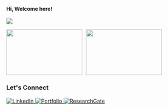 <h3><small>Hi, Welcome here!</small></h3>
<p>
  <img src="https://readme-typing-svg.herokuapp.com?font=Fira+Code&size=14&pause=1000&color=00CFFF&center=false&vCenter=false&width=350&lines=Trying+to+learn+everyday;Computer+science+cooked+me" />
</p>

<!-- GitHub Stats with Loading Placeholder -->
<div style="display: flex; gap: 10px;">
  <img src="https://raw.githubusercontent.com/ImamHasnat/ImamHasnat/main/loading.gif" width="200" height="120" 
       onload="this.src='https://github-readme-stats.vercel.app/api?username=ImamHasnat&show_icons=true&theme=radical&hide_title=true&count_private=true&hide=prs'" />
  <img src="https://raw.githubusercontent.com/ImamHasnat/ImamHasnat/main/loading.gif" width="200" height="120" 
       onload="this.src='https://github-readme-stats.vercel.app/api/top-langs/?username=ImamHasnat&layout=compact&theme=radical'" />
</div>


### **Let's Connect**
<p>
  <a href="https://linkedin.com/in/yourprofile" target="_blank">
    <img src="https://img.shields.io/badge/LinkedIn-0077B5?style=flat&logo=linkedin&logoColor=white" alt="LinkedIn" />
  </a>
  <a href="https://imammam070.my.canva.site/1" target="_blank">
    <img src="https://img.shields.io/badge/Portfolio-FF5722?style=flat&logo=google-chrome&logoColor=white" alt="Portfolio" />
  </a>
  <a href="https://www.researchgate.net/profile/yourprofile" target="_blank">
    <img src="https://img.shields.io/badge/ResearchGate-00CC66?style=flat&logo=researchgate&logoColor=white" alt="ResearchGate" />
  </a>
</p>
